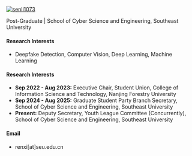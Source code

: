 

[![senli1073](https://img.shields.io/badge/senli1073-github-blue?logo=github)](https://github.com/senli1073)

Post-Graduate | School of Cyber Science and Engineering, Southeast University

#### Research Interests
- Deepfake Detection, Computer Vision, Deep Learning, Machine Learning

#### Research Interests
- <strong>Sep 2022 - Aug 2023:</strong> Executive Chair, Student Union, College of Information Science and Technology, Nanjing Forestry University
- <strong>Sep 2024 - Aug 2025:</strong> Graduate Student Party Branch Secretary, School of Cyber Science and Engineering, Southeast University
- <strong>Present:</strong> Deputy Secretary, Youth League Committee (Concurrently), School of Cyber Science and Engineering, Southeast University

#### Email
- renxi[at]seu.edu.cn



